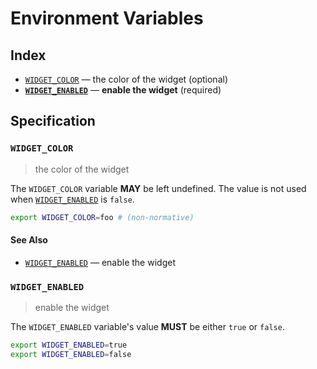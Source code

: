 # Environment Variables

## Index

- [`WIDGET_COLOR`] — the color of the widget (optional)
- **[`WIDGET_ENABLED`]** — **enable the widget** (required)

## Specification

### `WIDGET_COLOR`

> the color of the widget

The `WIDGET_COLOR` variable **MAY** be left undefined. The value is not used
when [`WIDGET_ENABLED`] is `false`.

```bash
export WIDGET_COLOR=foo # (non-normative)
```

#### See Also

- [`WIDGET_ENABLED`] — enable the widget

### `WIDGET_ENABLED`

> enable the widget

The `WIDGET_ENABLED` variable's value **MUST** be either `true` or `false`.

```bash
export WIDGET_ENABLED=true
export WIDGET_ENABLED=false
```

<!-- references -->

[`widget_color`]: #WIDGET_COLOR
[`widget_enabled`]: #WIDGET_ENABLED
